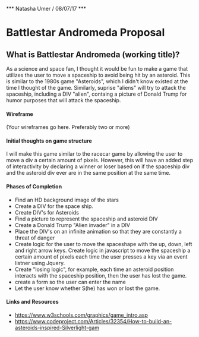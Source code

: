 *** Natasha Umer / 08/07/17 ***

# Battlestar Andromeda Proposal

## What is Battlestar Andromeda (working title)?

As a science and space fan, I thought it would be fun to make a game that
utilizes the user to move a spaceship to avoid being hit by an asteroid. This is
similar to the 1980s game "Asteroids", which I didn't know existed
at the time I thought of the game. Similarly, suprise "aliens" will try to attack
the spaceship, including a DIV "alien", containg a picture of Donald Trump for 
humor purposes that will attack the spaceship. 

#### Wireframe

(Your wireframes go here. Preferably two or more)

#### Initial thoughts on game structure

I will make this game similar to the racecar game by allowing the user to move a div
a certain amount of pixels. However, this will have an added step of interactivity by
declaring a winner or loser based on if the spaceship div and the asteroid div ever
are in the same position at the same time. 

#### Phases of Completion

* Find an HD background image of the stars
* Create a DIV for the space ship.
* Create DIV's for Asteroids
* Find a picture to represent the spaceship and asteroid DIV
* Create a Donald Trump "Alien invader" in a DIV
* Place the DIV's on an infinite animation so that they are constantly
a threat of danger
* Create logic for the user to move the spaceshape with the up, down, left and right
arrow keys. Create logic in javascript to move the spaceship a certain amount of pixels
each time the user presses a key via an event listner using Jquery. 
* Create "losing logic", for example, each time an asteroid position interacts
with the spaceship position, then the user has lost the game.
* create a form so the user can enter the name
* Let the user know whether S(he) has won or lost the game.  

#### Links and Resources

* https://www.w3schools.com/graphics/game_intro.asp
* https://www.codeproject.com/Articles/32354/How-to-build-an-asteroids-inspired-Silverlight-gam
